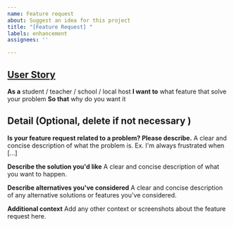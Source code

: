 ```yaml
---
name: Feature request
about: Suggest an idea for this project
title: "[Feature Request] "
labels: enhancement
assignees: ''

---
```


## [User Story](https://www.agilealliance.org/glossary/user-story-template/)

**As a** student / teacher / school / local host
**I want to** what feature that solve your problem
**So that** why do you want it

## Detail (Optional, delete if not necessary )

**Is your feature request related to a problem? Please describe.**
A clear and concise description of what the problem is. Ex. I'm always frustrated when [...]

**Describe the solution you'd like**
A clear and concise description of what you want to happen.

**Describe alternatives you've considered**
A clear and concise description of any alternative solutions or features you've considered.

**Additional context**
Add any other context or screenshots about the feature request here.
